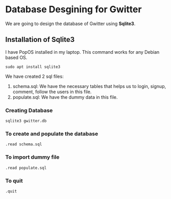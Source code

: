 # Database Desgining for Gwitter

We are going to design the database of Gwitter using **Sqlite3**.


## Installation of Sqlite3
I have PopOS installed in my laptop. This command works for any Debian based OS.
```
sudo apt install sqlite3
```

We have created 2 sql files:
1. schema.sql: We have the necessary tables that helps us to login, signup, comment, follow the users in this file.
2. populate.sql: We have the dummy data in this file. 

### Creating Database
```
sqlite3 gwitter.db
```

### To create and populate the database
```
.read schema.sql
```

### To import dummy file
```
.read populate.sql
```

### To quit
```
.quit
```